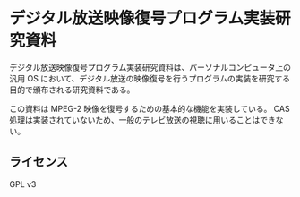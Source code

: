 デジタル放送映像復号プログラム実装研究資料
==========================================
デジタル放送映像復号プログラム実装研究資料は、パーソナルコンピュータ上の汎用 OS において、デジタル放送の映像復号を行うプログラムの実装を研究する目的で頒布される研究資料である。

この資料は MPEG-2 映像を復号するための基本的な機能を実装している。
CAS 処理は実装されていないため、一般のテレビ放送の視聴に用いることはできない。


ライセンス
----------
GPL v3

